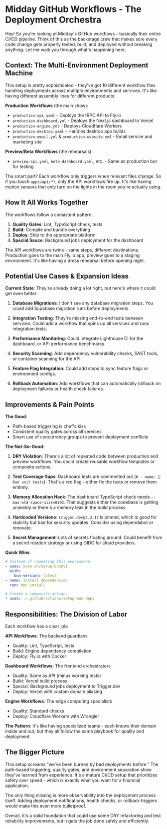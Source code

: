 # Midday GitHub Workflows - The Deployment Orchestra

Hey! So you're looking at Midday's GitHub workflows - basically their entire CI/CD pipeline. Think of this as the backstage crew that makes sure every code change gets properly tested, built, and deployed without breaking anything. Let me walk you through what's happening here.

## Context: The Multi-Environment Deployment Machine

This setup is pretty sophisticated - they've got 10 different workflow files handling deployments across multiple environments and services. It's like having different assembly lines for different products:

**Production Workflows** (the main show):
- `production-api.yaml` - Deploys the tRPC API to Fly.io
- `production-dashboard.yml` - Deploys the Next.js dashboard to Vercel
- `production-engine.yml` - Deploys Cloudflare Workers
- `production-desktop.yaml` - Handles desktop app builds
- `production-email.yml` & `production-website.yml` - Email service and marketing site

**Preview/Beta Workflows** (the rehearsals):
- `preview-api.yaml`, `beta-dashboard.yaml`, etc. - Same as production but for testing

The smart part? Each workflow only triggers when relevant files change. So if you touch `apps/api/**`, only the API workflows fire up. It's like having motion sensors that only turn on the lights in the room you're actually using.

## How It All Works Together

The workflows follow a consistent pattern:
1. **Quality Gates**: Lint, TypeScript check, tests
2. **Build**: Compile and bundle everything
3. **Deploy**: Ship to the appropriate platform
4. **Special Sauce**: Background jobs deployment for the dashboard

The API workflows are twins - same steps, different destinations. Production goes to the main Fly.io app, preview goes to a staging environment. It's like having a dress rehearsal before opening night.

## Potential Use Cases & Expansion Ideas

**Current State**: They're already doing a lot right, but here's where it could get even better:

1. **Database Migrations**: I don't see any database migration steps. You could add Supabase migration runs before deployments.

2. **Integration Testing**: They're missing end-to-end tests between services. Could add a workflow that spins up all services and runs integration tests.

3. **Performance Monitoring**: Could integrate Lighthouse CI for the dashboard, or API performance benchmarks.

4. **Security Scanning**: Add dependency vulnerability checks, SAST tools, or container scanning for the API.

5. **Feature Flag Integration**: Could add steps to sync feature flags or environment configs.

6. **Rollback Automation**: Add workflows that can automatically rollback on deployment failures or health check failures.

## Improvements & Pain Points

**The Good**: 
- Path-based triggering is chef's kiss
- Consistent quality gates across all services
- Smart use of concurrency groups to prevent deployment conflicts

**The Not-So-Good**:

1. **DRY Violation**: There's a lot of repeated code between production and preview workflows. You could create reusable workflow templates or composite actions.

2. **Test Coverage Gaps**: Dashboard tests are commented out (`# - name: 🧪 Run unit tests`). That's a red flag - either fix the tests or remove them entirely.

3. **Memory Allocation Hack**: The dashboard TypeScript check needs `--max-old-space-size=8192`. That suggests either the codebase is getting unwieldy or there's a memory leak in the build process.

4. **Hardcoded Versions**: `trigger.dev@3.3.17` is pinned, which is good for stability but bad for security updates. Consider using dependabot or renovate.

5. **Secret Management**: Lots of secrets floating around. Could benefit from a secret rotation strategy or using OIDC for cloud providers.

**Quick Wins**:
```yaml
# Instead of repeating this everywhere:
- uses: oven-sh/setup-bun@v1
  with:
    bun-version: latest
- name: Install dependencies
  run: bun install

# Create a composite action:
- uses: ./.github/actions/setup-bun-deps
```

## Responsibilities: The Division of Labor

Each workflow has a clear job:

**API Workflows**: The backend guardians
- Quality: Lint, TypeScript, tests
- Build: Engine dependency compilation
- Deploy: Fly.io with Docker

**Dashboard Workflows**: The frontend orchestrators  
- Quality: Same as API (minus working tests)
- Build: Vercel build process
- Special: Background jobs deployment to Trigger.dev
- Deploy: Vercel with custom domain aliasing

**Engine Workflows**: The edge computing specialists
- Quality: Standard checks
- Deploy: Cloudflare Workers with Wrangler

**The Pattern**: It's like having specialized teams - each knows their domain inside and out, but they all follow the same playbook for quality and deployment.

## The Bigger Picture

This setup screams "we've been burned by bad deployments before." The path-based triggering, quality gates, and environment separation show they've learned from experience. It's a mature CI/CD setup that prioritizes safety over speed - which is exactly what you want for a financial application.

The only thing missing is more observability into the deployment process itself. Adding deployment notifications, health checks, or rollback triggers would make this even more bulletproof.

Overall, it's a solid foundation that could use some DRY refactoring and test reliability improvements, but it gets the job done safely and efficiently.
